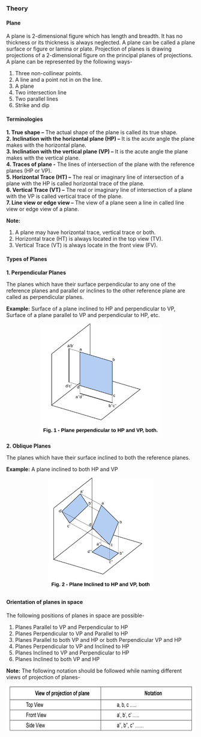 ### Theory

#### Plane
A plane is 2-dimensional figure which has length and breadth. It has no thickness or its thickness is always neglected. A plane can be called a plane surface or figure or lamina or plate. Projection of planes is drawing projections of a 2-dimensional figure on the principal planes of projections. A plane can be represented by the following ways-

1. Three non-collinear points.
2. A line and a point not in on the line.
3. A plane
4. Two intersection line
5. Two parallel lines
6. Strike and dip

#### Terminologies

**1. True shape –** The actual shape of the plane is called its true shape.<br>
**2. Inclination with the horizontal plane (HP) –** It is the acute angle the plane makes with the horizontal plane.<br>
**3. Inclination with the vertical plane (VP) –** It is the acute angle the plane makes with the vertical plane.<br>
**4. Traces of plane -** The lines of intersection of the plane with the reference planes (HP or VP).<br>
**5. Horizontal Trace (HT) –** The real or imaginary line of intersection of a plane with the HP is called horizontal trace of the plane.<br>
**6. Vertical Trace (VT) –** The real or imaginary line of intersection of a plane with the VP is called vertical trace of the plane.<br>
**7. Line view or edge view –** The view of a plane seen a line in called line view or edge view of a plane.

<b>Note:</b>
1. A plane may have horizontal trace, vertical trace or both.
2. Horizontal trace (HT) is always located in the top view (TV).
3. Vertical Trace (VT) is always locate in the front view (FV).

#### Types of Planes

<b> 1. Perpendicular Planes </b>

The planes which have their surface perpendicular to any one of the reference planes and parallel or inclines to the other reference plane are called as perpendicular planes.

**Example:** Surface of a plane inclined to HP and perpendicular to VP, Surface of a plane parallel to VP and perpendicular to HP, etc. <br>
<p align = "center">
  <img src="images/perpendicular-plane.svg" alt="Perpendicular Plane" height = 300px >
</p>

<b>2. Oblique Planes</b>

The planes which have their surface inclined to both the reference planes.

**Example:** A plane inclined to both HP and VP <br>
<p align = "center">
  <img src="images/oblique-plane.svg" alt="Oblique Plane" height = 300px>
</p>

#### Orientation of planes in space

The following positions of planes in space are possible-

1. Planes Parallel to VP and Perpendicular to HP
2. Planes Perpendicular to VP and Parallel to HP
3. Planes Parallel to both VP and HP or both Perpendicular VP and HP
4. Planes Perpendicular to VP and Inclined to HP
5. Planes Inclined to VP and Perpendicular to HP
6. Planes Inclined to both VP and HP

**Note:** The following notation should be followed while naming different views of projection of planes- <br><br>
<img src="images/table.svg" alt="Table" height = 120px>
